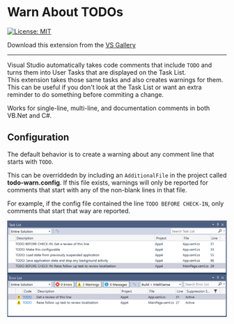 # Warn About TODOs

[![License: MIT](https://img.shields.io/badge/License-MIT-green.svg)](LICENSE)

Download this extension from the [VS Gallery](https://visualstudiogallery.msdn.microsoft.com/[GuidFromGallery])

---------------------------------------

Visual Studio automatically takes code comments that include `TODO` and turns them into User Tasks that are displayed on the Task List.  
This extension takes those same tasks and also creates warnings for them.  
This can be useful if you don't look at the Task List or want an extra reminder to do something before commiting a change.

Works for single-line, multi-line, and documentation comments in both VB.Net and C#.

## Configuration

The default behavior is to create a warning about any comment line that starts with `TODO`.

This can be overriddedn by including an `AdditionalFile` in the project called **todo-warn.config**.
If this file exists, warnings will only be reported for comments that start with any of the non-blank lines in that file.

For example, if the config file contained the line `TODO BEFORE CHECK-IN`, only comments that start that way are reported.

![screenshot](./art/screenshot-filtered.png)
